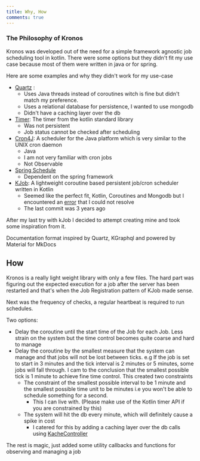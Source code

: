 ```yaml
---
title: Why, How
comments: true
---
```


### The Philosophy of Kronos

Kronos was developed out of the need for a simple framework agnostic job scheduling tool in kotlin.
There were some options but they didn't fit my use case because most of them were written in java or for spring.

Here are some examples and why they didn't work for my use-case

- [Quartz](https://github.com/quartz-scheduler/quartz/tree/main) :
    - Uses Java threads instead of coroutines witch is fine but didn't match my preference.
    - Uses a relational database for persistence, I wanted to use mongodb
    - Didn't have a caching layer over the db
- [Timer](https://kotlinlang.org/api/latest/jvm/stdlib/kotlin.concurrent/java.util.-timer/schedule.html#schedule): The
  timer from the kotlin standard library
    - Was not persistent
    - Job status cannot be checked after scheduling
- [Cron4J](https://www.sauronsoftware.it/projects/cron4j/): A scheduler for the Java platform which is very similar to
  the UNIX cron daemon
    - Java
    - I am not very familiar with cron jobs
    - Not Observable
- [Spring Schedule](https://spring.io/guides/gs/scheduling-tasks/)
    - Dependent on the spring framework
- [KJob](https://spring.io/guides/gs/scheduling-tasks/): A lightweight coroutine based persistent job/cron scheduler written in Kotlin
    - Seemed like the perfect fit, Kotlin, Coroutines and Mongodb but I encountered an [error](https://github.com/justwrote/kjob/issues/8#issue-1997120456) that I could not resolve
    - The last commit was 3 years ago

After my last try with kJob I decided to attempt creating mine and took some inspiration from it.

Documentation format inspired by Quartz, KGraphql and powered by Material for MkDocs

## How
Kronos is a really light weight library with only a few files. The hard part was figuring out the expected execution for a job after the
server has been restarted and that's when the Job Registration pattern of KJob made sense.

Next was the frequency of checks, a regular heartbeat is required to run schedules.

Two options:

- Delay the coroutine until the start time of the Job for each Job. Less strain on the system but the time control becomes quite coarse and hard to manage
- Delay the coroutine by the smallest measure that the system can manage and that jobs will not be lost between ticks. e.g If the job is set to start in 3 minutes and the 
tick interval is 2 minutes or 5 minutes, some jobs will fall through. I cam to the conclusion that the smallest possible tick is 1 minute to achieve fine time control. 
This created two constraints
    - The constraint of the smallest possible interval to be 1 minute and the smallest possible time unit to be minutes i.e you won't be able to schedule something for a second. 
        - This I can live with. (Please make use of the Kotlin timer API if you are constrained by this)
    - The system will hit the db every minute, which will definitely cause a spike in cost
        - I catered for this by adding a caching layer over the db calls using [KacheController](https://github.com/funyin/KacheController)

The rest is magic, just added some utility callbacks and functions for observing and managing a job